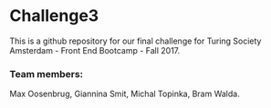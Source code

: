 # Challenge3
This is a github repository for our final challenge for Turing Society Amsterdam - Front End Bootcamp - Fall 2017.

### Team members: 
Max Oosenbrug, Giannina Smit, Michal Topinka, Bram Walda.
